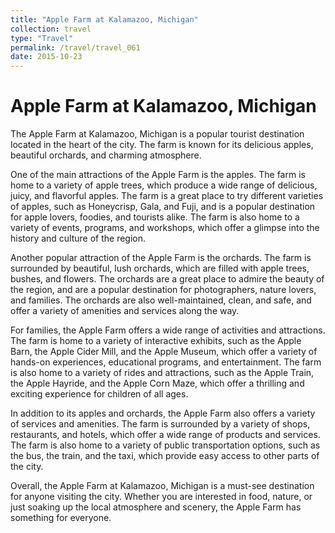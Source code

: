 ```yaml
---
title: "Apple Farm at Kalamazoo, Michigan"
collection: travel
type: "Travel"
permalink: /travel/travel_061
date: 2015-10-23
---
```


# Apple Farm at Kalamazoo, Michigan
The Apple Farm at Kalamazoo, Michigan is a popular tourist destination located in the heart of the city. The farm is known for its delicious apples, beautiful orchards, and charming atmosphere.

One of the main attractions of the Apple Farm is the apples. The farm is home to a variety of apple trees, which produce a wide range of delicious, juicy, and flavorful apples. The farm is a great place to try different varieties of apples, such as Honeycrisp, Gala, and Fuji, and is a popular destination for apple lovers, foodies, and tourists alike. The farm is also home to a variety of events, programs, and workshops, which offer a glimpse into the history and culture of the region.

Another popular attraction of the Apple Farm is the orchards. The farm is surrounded by beautiful, lush orchards, which are filled with apple trees, bushes, and flowers. The orchards are a great place to admire the beauty of the region, and are a popular destination for photographers, nature lovers, and families. The orchards are also well-maintained, clean, and safe, and offer a variety of amenities and services along the way.

For families, the Apple Farm offers a wide range of activities and attractions. The farm is home to a variety of interactive exhibits, such as the Apple Barn, the Apple Cider Mill, and the Apple Museum, which offer a variety of hands-on experiences, educational programs, and entertainment. The farm is also home to a variety of rides and attractions, such as the Apple Train, the Apple Hayride, and the Apple Corn Maze, which offer a thrilling and exciting experience for children of all ages.

In addition to its apples and orchards, the Apple Farm also offers a variety of services and amenities. The farm is surrounded by a variety of shops, restaurants, and hotels, which offer a wide range of products and services. The farm is also home to a variety of public transportation options, such as the bus, the train, and the taxi, which provide easy access to other parts of the city.

Overall, the Apple Farm at Kalamazoo, Michigan is a must-see destination for anyone visiting the city. Whether you are interested in food, nature, or just soaking up the local atmosphere and scenery, the Apple Farm has something for everyone.

